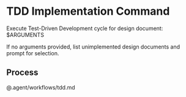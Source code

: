 # TDD Implementation Command

Execute Test-Driven Development cycle for design document: $ARGUMENTS

If no arguments provided, list unimplemented design documents and prompt for selection.

## Process

@.agent/workflows/tdd.md